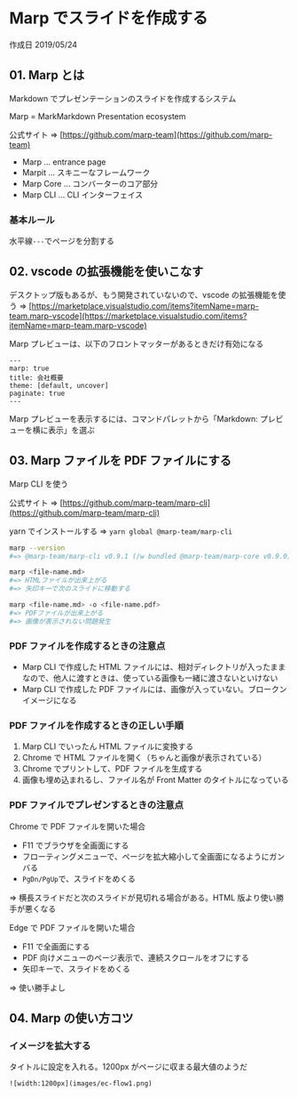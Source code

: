 # Marp でスライドを作成する

作成日 2019/05/24

## 01. Marp とは

Markdown でプレゼンテーションのスライドを作成するシステム

Marp = MarkMarkdown Presentation ecosystem

公式サイト => [https://github.com/marp-team](https://github.com/marp-team)

- Marp ... entrance page
- Marpit ... スキニーなフレームワーク
- Marp Core ... コンバーターのコア部分
- Marp CLI ... CLI インターフェイス

### 基本ルール

水平線`---`でページを分割する

## 02. vscode の拡張機能を使いこなす

デスクトップ版もあるが、もう開発されていないので、vscode の拡張機能を使う => [https://marketplace.visualstudio.com/items?itemName=marp-team.marp-vscode](https://marketplace.visualstudio.com/items?itemName=marp-team.marp-vscode)

Marp プレビューは、以下のフロントマッターがあるときだけ有効になる

```text
---
marp: true
title: 会社概要
theme: [default, uncover]
paginate: true
---
```

Marp プレビューを表示するには、コマンドパレットから「Markdown: プレビューを横に表示」を選ぶ

## 03. Marp ファイルを PDF ファイルにする

Marp CLI を使う

公式サイト => [https://github.com/marp-team/marp-cli](https://github.com/marp-team/marp-cli)

yarn でインストールする => `yarn global @marp-team/marp-cli`

```bash
marp --version
#=> @marp-team/marp-cli v0.9.1 (/w bundled @marp-team/marp-core v0.9.0)

marp <file-name.md>
#=> HTMLファイルが出来上がる
#=> 矢印キーで次のスライドに移動する

marp <file-name.md> -o <file-name.pdf>
#=> PDFファイルが出来上がる
#=> 画像が表示されない問題発生
```

### PDF ファイルを作成するときの注意点

- Marp CLI で作成した HTML ファイルには、相対ディレクトリが入ったままなので、他人に渡すときは、使っている画像も一緒に渡さないといけない
- Marp CLI で作成した PDF ファイルには、画像が入っていない。ブロークンイメージになる

### PDF ファイルを作成するときの正しい手順

1. Marp CLI でいったん HTML ファイルに変換する
1. Chrome で HTML ファイルを開く（ちゃんと画像が表示されている）
1. Chrome でプリントして、PDF ファイルを生成する
1. 画像も埋め込まれるし、ファイル名が Front Matter のタイトルになっている

### PDF ファイルでプレゼンするときの注意点

Chrome で PDF ファイルを開いた場合

- F11 でブラウザを全画面にする
- フローティングメニューで、ページを拡大縮小して全画面になるようにガンバる
- `PgDn/PgUp`で、スライドをめくる

=> 横長スライドだと次のスライドが見切れる場合がある。HTML 版より使い勝手が悪くなる

Edge で PDF ファイルを開いた場合

- F11 で全画面にする
- PDF 向けメニューのページ表示で、連続スクロールをオフにする
- 矢印キーで、スライドをめくる

=> 使い勝手よし

## 04. Marp の使い方コツ

### イメージを拡大する

タイトルに設定を入れる。1200px がページに収まる最大値のようだ

```text
![width:1200px](images/ec-flow1.png)
```
